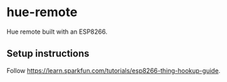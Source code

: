 # hue-remote

Hue remote built with an ESP8266.

## Setup instructions

Follow https://learn.sparkfun.com/tutorials/esp8266-thing-hookup-guide.

